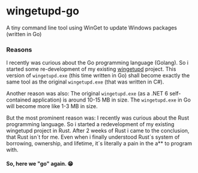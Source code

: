# wingetupd-go
A tiny command line tool using WinGet to update Windows packages (written in Go) 

### Reasons

I recently was curious about the Go programming language (Golang). So i started some re-development of my existing [wingetupd](https://github.com/MBODM/wingetupd) project. This version of `wingetupd.exe` (this time written in Go) shall become exactly the same tool as the original `wingetupd.exe` (that was written in C#).

Another reason was also: The original `wingetupd.exe` (as a .NET 6 self-contained application) is around 10-15 MB in size. The `wingetupd.exe` in Go will become more like 1-3 MB in size.

But the most prominent reason was: I recently was curious about the Rust programming language. So i started a redevelopment of my existing wingetupd project in Rust. After 2 weeks of Rust i came to the conclusion, that Rust isn´t for me. Even when i finally understood Rust´s system of borrowing, ownership, and lifetime, it´s literally a pain in the a** to program with.

#### So, here we "go" again. 😁
